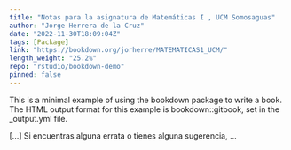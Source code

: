 ```yaml
---
title: "Notas para la asignatura de Matemáticas I , UCM Somosaguas"
author: "Jorge Herrera de la Cruz"
date: "2022-11-30T18:09:04Z"
tags: [Package]
link: "https://bookdown.org/jorherre/MATEMATICAS1_UCM/"
length_weight: "25.2%"
repo: "rstudio/bookdown-demo"
pinned: false
---
```


<p>This is a minimal example of using the bookdown package to write a book.
The HTML output format for this example is bookdown::gitbook,
set in the _output.yml file.</p> [...] Si encuentras alguna errata o tienes alguna sugerencia, ...
